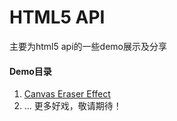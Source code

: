 # HTML5 API
主要为html5 api的一些demo展示及分享

####  Demo目录

1. [Canvas Eraser Effect](https://github.com/yovenxu/HTML5/tree/master/Canvas%20Eraser%20Effect)
2. ...
更多好戏，敬请期待！
